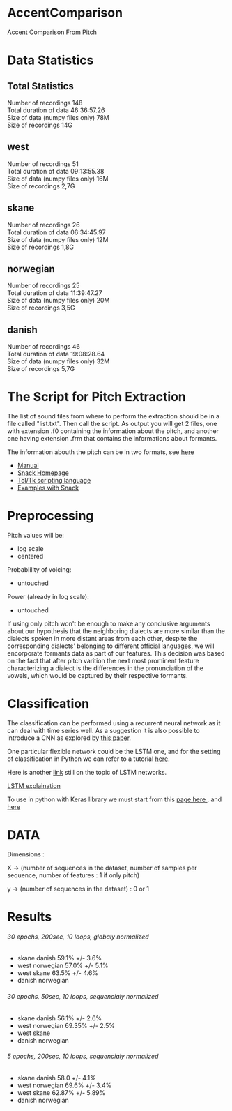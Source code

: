 # AccentComparison
Accent Comparison From Pitch

# Data Statistics
## Total Statistics
Number of recordings  148</br>
Total duration of data 46:36:57.26</br>
Size of data (numpy files only)  78M	</br>
Size of recordings 14G	</br>
## west
Number of recordings  51</br>
Total duration of data 09:13:55.38</br>
Size of data (numpy files only) 16M	</br>
Size of recordings 2,7G	</br>
## skane
Number of recordings  26</br>
Total duration of data 06:34:45.97</br>
Size of data (numpy files only) 12M	</br>
Size of recordings 1,8G	</br>
## norwegian
Number of recordings  25</br>
Total duration of data 11:39:47.27</br>
Size of data (numpy files only) 20M	</br>
Size of recordings 3,5G	</br>
## danish
Number of recordings  46</br>
Total duration of data 19:08:28.64</br>
Size of data (numpy files only) 32M	</br>
Size of recordings 5,7G	</br>

# The Script for Pitch Extraction

The list of sound files from where to perform the extraction should be in a file called "list.txt".
Then call the script. As output you will get 2 files, one with extension .f0 containing the information about the pitch, and another one having extension .frm that contains the informations about formants.

The information abouth the pitch can be in two formats, see [here](http://www.speech.kth.se/snack/man/snack2.2/tcl-man.html#spitch)


 - [Manual](http://www.speech.kth.se/snack/man/snack2.2/tcl-man.html)
 - [Snack Homepage](http://www.speech.kth.se/snack/)
 - [Tcl/Tk scripting language](https://www.tcl.tk/software/tcltk/)
 - [Examples with Snack](https://www.speech.kth.se/snack/tutorial.html#gettingstarted)

# Preprocessing

Pitch values will be:
 - log scale
 - centered

Probablility of voicing:
 - untouched
 
Power (already in log scale):
 - untouched

If using only pitch won't be enough to make any conclusive arguments about our hypothesis that the neighboring dialects are more similar than the dialects spoken in more distant areas from each other, despite the corresponding dialects' belonging to different official languages, we will encorporate formants data as part of our features. This decision was based on the fact that after pitch varition the next most prominent feature characterizing a dialect is the differences in the pronunciation of the vowels, which would be captured by their respective formants.

# Classification

The classification can be performed using a recurrent neural network as it can deal with time series well. As a suggestion it is also possible to introduce a CNN as explored by [this paper](https://ieeexplore.ieee.org/document/8141873).

One particular flexible network could be the LSTM one, and for the setting of classification in Python we can refer to a tutorial [here](https://machinelearningmastery.com/sequence-classification-lstm-recurrent-neural-networks-python-keras/). 

Here is another [link](https://datascience.stackexchange.com/questions/32341/what-is-the-best-method-for-classification-of-time-series-datashould-i-use-lstm) still on the topic of LSTM networks.

[LSTM explaination](http://colah.github.io/posts/2015-08-Understanding-LSTMs/)

To use in python with Keras library we must start from this [page here ](https://keras.io/getting-started/sequential-model-guide/).
and [here](https://keras.io/layers/recurrent/)



# DATA

Dimensions : 

X -> (number of sequences in the dataset, number of samples per sequence, number of features : 1 if only pitch)

y -> (number of sequences in the dataset) : 0 or 1


# Results

###### 30 epochs, 200sec, 10 loops, globaly normalized

 - skane danish 			59.1% +/- 3.6% </br>
 - west norwegian		57.0% +/- 5.1% 	<!--previously 58.8% +/- 4.5% (20 epoch, 5 loops) --></br>
 - west skane 				63.5% +/- 4.6% </br>
 - danish norwegian</br>

###### 30 epochs, 50sec, 10 loops, sequencialy normalized


 - skane danish 			56.1% +/- 2.6%</br>
 - west norwegian		69.35%  +/- 2.5%</br>
 - west skane	</br>
 - danish norwegian</br>
 
 ###### 5 epochs, 200sec, 10 loops, sequencialy normalized
 
 - skane danish 58.0 +/- 4.1%	</br>
 - west norwegian		69.6%  +/- 3.4% </br>
 - west skane  62.87% +/- 5.89% </br>
 - danish norwegian</br>
